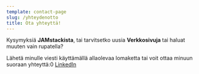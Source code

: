 ```yaml
---
template: contact-page
slug: /yhteydenotto
title: Ota yhteyttä!
---
```

Kysymyksiä **JAMstackista**, tai tarvitsetko uusia **Verkkosivuja** tai haluat muuten vain rupatella?

Lähetä minulle viesti käyttämällä allaolevaa lomaketta tai voit ottaa minuun suoraan yhteyttä:0 [LinkedIn](https://www.linkedin.com/in/otsolap/)